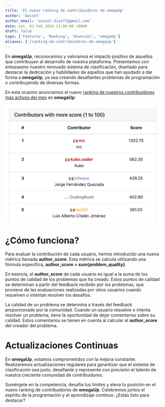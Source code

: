 ```yaml
---
title: 'El nuevo ranking de contribuidores de omegaUp'
author: 'Axssel'
author_email: 'axssel.diazfl@gmail.com'
date: Sat, 03 Feb 2024 13:00:00 +0000
draft: false
tags: ['Features', 'Ranking', 'Anuncios', 'omegaUp']
aliases: ['/ranking-de-contribuidores-de-omegaup']
---
```


En **omegaUp**, reconocemos y valoramos el impacto positivo de aquellos que contribuyen al desarrollo de nuestra plataforma. Presentamos con entusiasmo nuestro renovado sistema de clasificación, diseñado para destacar la dedicación y habilidades de aquellos que han ayudado a dar forma a **omegaUp**, ya sea creando desafiantes problemas de programación o contribuyendo de diversas formas.

En esta ocasión anunciamos el nuevo [ranking de nuestros contribuidores más activos del mes](https://omegaup.com/rank/authors/) en **omegaUp**:

[![Ranking de Contribuidores](/images/Screen-Shot-2024-02-03-at-12.34.24-PM-1204x912.png)](/images/Screen-Shot-2024-02-03-at-12.34.24-PM.png)

¿Cómo funciona?
===============

Para evaluar la contribución de cada usuario, hemos introducido una nueva métrica llamada **author_score**. Esta métrica se calcula utilizando una fórmula específica, **author_score = sum(problem_quality)**.

En esencia, el **author_score** de cada usuario es igual a la suma de los puntos de calidad de los problemas que ha creado. Estos puntos de calidad se determinan a partir del feedback recibido por los problemas, que proviene de las evaluaciones realizadas por otros usuarios cuando resuelven o intentan resolver los desafíos.

La calidad de un problema se determina a través del feedback proporcionado por la comunidad. Cuando un usuario resuelve o intenta resolver un problema, tiene la oportunidad de dejar comentarios sobre su calidad. Estos comentarios se tienen en cuenta al calcular el **author_score** del creador del problema.

Actualizaciones Continuas
===============

En **omegaUp**, estamos comprometidos con la mejora constante. Realizaremos actualizaciones regulares para garantizar que el sistema de clasificación sea justo, desafiante y represente con precisión el talento de nuestra creciente comunidad de contribuidores.

Sumérgete en la competencia, desafía tus límites y eleva tu posición en el nuevo ranking de contribuidores de **omegaUp**. Celebremos juntos el espíritu de la programación y el aprendizaje continuo. ¿Estás listo para destacar?
